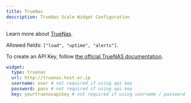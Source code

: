 ```yaml
---
title: TrueNas
description: TrueNas Scale Widget Configuration
---
```


Learn more about [TrueNas](https://www.truenas.com/).

Allowed fields: `["load", "uptime", "alerts"]`.

To create an API Key, follow [the official TrueNAS documentation](https://www.truenas.com/docs/scale/scaletutorials/toptoolbar/managingapikeys/).

```yaml
widget:
  type: truenas
  url: http://truenas.host.or.ip
  username: user # not required if using api key
  password: pass # not required if using api key
  key: yourtruenasapikey # not required if using username / password
```
